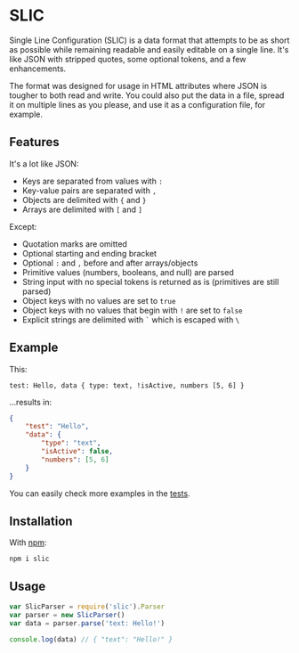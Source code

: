 # SLIC

Single Line Configuration (SLIC) is a data format that attempts to be as short as possible while remaining readable and easily editable on a single line. It's like JSON with stripped quotes, some optional tokens, and a few enhancements.

The format was designed for usage in HTML attributes where JSON is tougher to both read and write. You could also put the data in a file, spread it on multiple lines as you please, and use it as a configuration file, for example.

## Features

It's a lot like JSON:

- Keys are separated from values with `:`
- Key-value pairs are separated with `,`
- Objects are delimited with `{` and `}`
- Arrays are delimited with `[` and `]`

Except:

- Quotation marks are omitted
- Optional starting and ending bracket
- Optional `:` and `,` before and after arrays/objects
- Primitive values (numbers, booleans, and null) are parsed
- String input with no special tokens is returned as is (primitives are still parsed)
- Object keys with no values are set to `true`
- Object keys with no values that begin with `!` are set to `false`
- Explicit strings are delimited with `` ` `` which is escaped with `\`

## Example

This:

```
test: Hello, data { type: text, !isActive, numbers [5, 6] }
```

...results in:

```json
{
	"test": "Hello",
	"data": {
		"type": "text",
		"isActive": false,
		"numbers": [5, 6]
	}
}
```

You can easily check more examples in the [tests](tests/index.js).

## Installation

With [npm](https://www.npmjs.com/package/slic):

```
npm i slic
```

## Usage

```js
var SlicParser = require('slic').Parser
var parser = new SlicParser()
var data = parser.parse('text: Hello!')

console.log(data) // { "text": "Hello!" }
```
